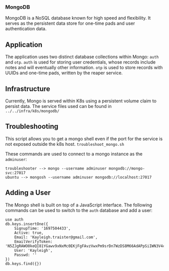 ### MongoDB
MongoDB is a NoSQL database known for high speed and flexibility. It serves as 
the persistent data store for one-time pads and user authentication data. 

## Application
The application uses two distinct database collections within Mongo:
`auth` and `otp`. `auth` is used for storing user credentials, whose records
include notes and will eventually other information. `otp` is used to store 
records with UUIDs and one-time pads, written by the reaper service.

## Infrastructure
Currently, Mongo is served within K8s using a persistent volume claim to 
persist data. The service files used can be found in `../../infra/k8s/mongodb/`

## Troubleshooting
This script allows you to get a mongo shell even if the port for the service 
is not exposed outside the k8s host. `troubleshoot_mongo.sh`

These commands are used to connect to a mongo instance as the `adminuser`:
```
troubleshooter --> mongo --username adminuser mongodb://mongo-svc:27017
ubuntu --> mongosh --username adminuser mongodb://localhost:27017
```

## Adding a User
The Mongo shell is built on top of a JavaScript interface. The following 
commands can be used to switch to the `auth` database and add a user:
```
use auth
db.keys.insertOne({
    SignupTime: '1697504433',
    Active: true,
    Email: 'Kayleigh.traister@gmail.com',
    EmailVerifyToken: 'N5ZJgRAWO0keQI81YGawv9xNxMc0EKjFgFAvzVwxPm9srDn7WzDS8M66AdAPpSiIWN3V4cF7BjD8VoLemsDa9P1bCeGGGnHHClDefAaIDcaZ6qFhQuCsqWSAOAUqJQPu',
    User: 'Kayleigh',
    Passwd: ''
})
db.keys.find({})
```
